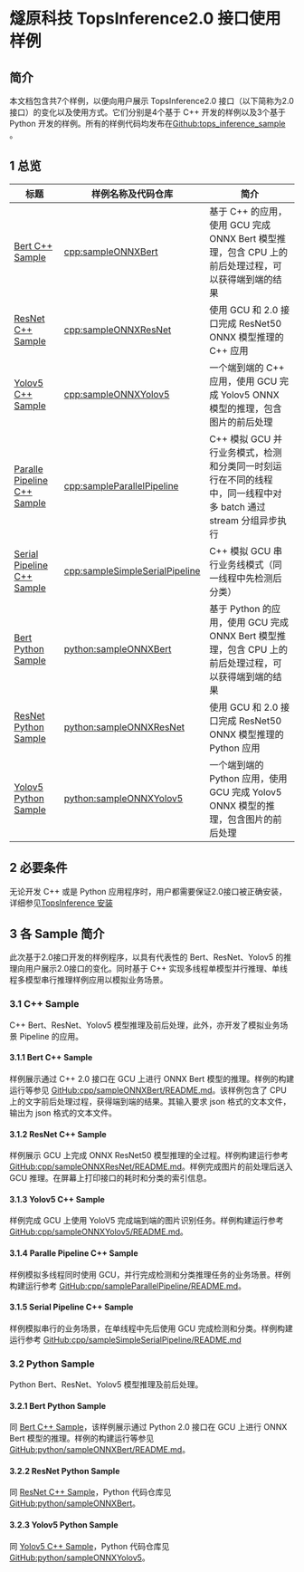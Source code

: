 # 燧原科技 TopsInference2.0 接口使用样例

## 简介
本文档包含共7个样例，以便向用户展示 TopsInference2.0 接口（以下简称为2.0接口）的变化以及使用方式。它们分别是4个基于 C++ 开发的样例以及3个基于 Python 开发的样例。所有的样例代码均发布在[Github:tops_inference_sample](https://github.com/EnflameTechnology/tops_inference_sample/tree/main/) 。

## 1 总览
|        标题         |             样例名称及代码仓库            |                      简介                         |
|  ----------------   | ------------------------------  | ------------------------------------------------- |
| [Bert C++ Sample](#311-bert-c-sample) | [cpp:sampleONNXBert](https://github.com/EnflameTechnology/tops_inference_sample/tree/main/cpp/sampleONNXBert) | 基于 C++ 的应用，使用 GCU 完成 ONNX Bert 模型推理，包含 CPU 上的前后处理过程，可以获得端到端的结果 |
| [ResNet C++ Sample](#312-resnet-c-sample) | [cpp:sampleONNXResNet](https://github.com/EnflameTechnology/tops_inference_sample/tree/main/cpp/sampleONNXResNet) | 使用 GCU 和 2.0 接口完成 ResNet50 ONNX 模型推理的 C++ 应用  |
| [Yolov5 C++ Sample](#313-yolov5-c-sample) | [cpp:sampleONNXYolov5](https://github.com/EnflameTechnology/tops_inference_sample/tree/main/cpp/sampleONNXYolov5) | 一个端到端的 C++ 应用，使用 GCU 完成 Yolov5 ONNX 模型的推理，包含图片的前后处理 |
| [Paralle Pipeline C++ Sample](#314-paralle-pipeline-c-sample) | [cpp:sampleParallelPipeline](https://github.com/EnflameTechnology/tops_inference_sample/tree/main/cpp/sampleParallelPipeline) | C++ 模拟 GCU 并行业务模式，检测和分类同一时刻运行在不同的线程中，同一线程中对多 batch 通过 stream 分组异步执行 |
| [Serial Pipeline C++ Sample](#315-serial-pipeline-c-sample) | [cpp:sampleSimpleSerialPipeline](https://github.com/EnflameTechnology/tops_inference_sample/tree/main/cpp/sampleSimpleSerialPipeline)  | C++ 模拟 GCU 串行业务线模式（同一线程中先检测后分类） |
| [Bert Python Sample](#321-bert-python-sample) | [python:sampleONNXBert](https://github.com/EnflameTechnology/tops_inference_sample/tree/main/python/sampleONNXBert) | 基于 Python 的应用，使用 GCU 完成 ONNX Bert 模型推理，包含 CPU 上的前后处理过程，可以获得端到端的结果 |
| [ResNet Python Sample](#322-resnet-python-sample) | [python:sampleONNXResNet](https://github.com/EnflameTechnology/tops_inference_sample/tree/main/python/sampleONNXResNet)  | 使用 GCU 和 2.0 接口完成 ResNet50 ONNX 模型推理的 Python 应用 |
| [Yolov5 Python Sample](#323-yolov5-python-sample) | [python:sampleONNXYolov5](https://github.com/EnflameTechnology/tops_inference_sample/tree/main/python/sampleONNXYolov5) | 一个端到端的 Python 应用，使用 GCU 完成 Yolov5 ONNX 模型的推理，包含图片的前后处理 |

## 2 必要条件
无论开发 C++ 或是 Python 应用程序时，用户都需要保证2.0接口被正确安装，详细参见[TopsInference 安装](http://docs.enflame-tech.com/2-install/sw_install/content/source/index.html) 

## 3 各 Sample 简介
此次基于2.0接口开发的样例程序，以具有代表性的 Bert、ResNet、Yolov5 的推理向用户展示2.0接口的变化。同时基于 C++ 实现多线程单模型并行推理、单线程多模型串行推理样例应用以模拟业务场景。

### 3.1 C++ Sample
C++ Bert、ResNet、Yolov5 模型推理及前后处理，此外，亦开发了模拟业务场景 Pipeline 的应用。
#### 3.1.1 Bert C++ Sample
样例展示通过 C++ 2.0 接口在 GCU 上进行 ONNX Bert 模型的推理。样例的构建运行等参见 [GitHub:cpp/sampleONNXBert/README.md](https://github.com/EnflameTechnology/tops_inference_sample/tree/main/cpp/sampleONNXBert/README.md)。该样例包含了 CPU 上的文字前后处理过程，获得端到端的结果。其输入要求 json 格式的文本文件，输出为 json 格式的文本文件。
#### 3.1.2 ResNet C++ Sample
样例展示 GCU 上完成 ONNX ResNet50 模型推理的全过程。样例构建运行参考 [GitHub:cpp/sampleONNXResNet/README.md](https://github.com/EnflameTechnology/tops_inference_sample/tree/main/cpp/sampleONNXResNet/README.md)。样例完成图片的前处理后送入 GCU 推理。在屏幕上打印接口的耗时和分类的索引信息。
#### 3.1.3 Yolov5 C++ Sample
样例完成 GCU 上使用 YoloV5 完成端到端的图片识别任务。样例构建运行参考 [GitHub:cpp/sampleONNXYolov5/README.md](https://github.com/EnflameTechnology/tops_inference_sample/tree/main/cpp/sampleONNXYolov5/README.md)。
#### 3.1.4 Paralle Pipeline C++ Sample
样例模拟多线程同时使用 GCU，并行完成检测和分类推理任务的业务场景。样例构建运行参考 [GitHub:cpp/sampleParallelPipeline/README.md](https://github.com/EnflameTechnology/tops_inference_sample/tree/main/cpp/sampleParallelPipeline/README.md)。
#### 3.1.5 Serial Pipeline C++ Sample
样例模拟串行的业务场景，在单线程中先后使用 GCU 完成检测和分类。样例构建运行参考 [GitHub:cpp/sampleSimpleSerialPipeline/README.md](https://github.com/EnflameTechnology/tops_inference_sample/tree/main/cpp/sampleSimpleSerialPipeline/README.md)

### 3.2 Python Sample
Python Bert、ResNet、Yolov5 模型推理及前后处理。
#### 3.2.1 Bert Python Sample
同 [Bert C++ Sample](#311-bert-c-sample)，该样例展示通过 Python 2.0 接口在 GCU 上进行 ONNX Bert 模型的推理。样例的构建运行等参见 [GitHub:python/sampleONNXBert/README.md](https://github.com/EnflameTechnology/tops_inference_sample/tree/main/python/sampleONNXBert/README.md)。
#### 3.2.2 ResNet Python Sample
同 [ResNet C++ Sample](#312-resnet-c-sample)，Python 代码仓库见 [GitHub:python/sampleONNXBert](https://github.com/EnflameTechnology/tops_inference_sample/tree/main/python/sampleONNXResNet)。
#### 3.2.3 Yolov5 Python Sample
同 [Yolov5 C++ Sample](#313-yolov5-c-sample)，Python 代码仓库见 [GitHub:python/sampleONNXYolov5](https://github.com/EnflameTechnology/tops_inference_sample/tree/main/python/sampleONNXYolov5)。
